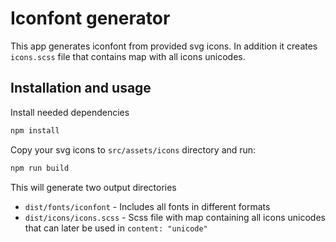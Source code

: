 # Iconfont generator
This app generates iconfont from provided svg icons. In addition it creates `icons.scss` file that contains map with all icons unicodes.

## Installation and usage
Install needed dependencies
```bash
npm install
```
Copy your svg icons to `src/assets/icons` directory and run:
```bash
npm run build
```
This will generate two output directories
- `dist/fonts/iconfont` - Includes all fonts in different formats
- `dist/icons/icons.scss` - Scss file with map containing all icons unicodes that can later be used in `content: "unicode"`
